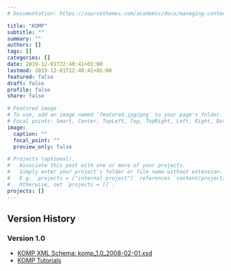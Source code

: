 ```yaml
---
# Documentation: https://sourcethemes.com/academic/docs/managing-content/

title: "KOMP"
subtitle: ""
summary: ""
authors: []
tags: []
categories: []
date: 2019-12-01T22:40:41+01:00
lastmod: 2019-12-01T22:40:41+01:00
featured: false
draft: false
profile: false
share: false

# Featured image
# To use, add an image named `featured.jpg/png` to your page's folder.
# Focal points: Smart, Center, TopLeft, Top, TopRight, Left, Right, BottomLeft, Bottom, BottomRight.
image:
  caption: ""
  focal_point: ""
  preview_only: false

# Projects (optional).
#   Associate this post with one or more of your projects.
#   Simply enter your project's folder or file name without extension.
#   E.g. `projects = ["internal-project"]` references `content/project/deep-learning/index.md`.
#   Otherwise, set `projects = []`.
projects: []
---
```


## Version History

### Version 1.0

<ul class="list-unstyled pl-5">
    <li>
      <i class="far fa-file-code mr-1"></i>
      <a href="komp_1.0_2008-02-01.xsd">KOMP XML Schema: komp_1.0_2008-02-01.xsd</a>
    </li>
    <li>
      <i class="far fa-file-pdf mr-1"></i>
      <a href="komp_1_0_tutorial_en.pdf">KOMP Tutorials</a>
    </li>
</ul>

